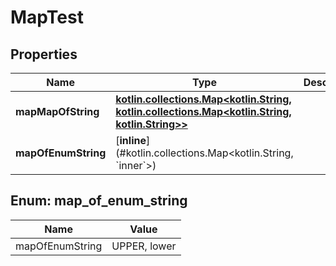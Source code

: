 # MapTest

## Properties
Name | Type | Description | Notes
------------ | ------------- | ------------- | -------------
**mapMapOfString** | [**kotlin.collections.Map&lt;kotlin.String, kotlin.collections.Map&lt;kotlin.String, kotlin.String&gt;&gt;**](.md) |  |  [optional]
**mapOfEnumString** | [**inline**](#kotlin.collections.Map&lt;kotlin.String, &#x60;inner&#x60;&gt;) |  |  [optional]

<a name="kotlin.collections.Map<kotlin.String, `inner`>"></a>
## Enum: map_of_enum_string
Name | Value
---- | -----
mapOfEnumString | UPPER, lower
